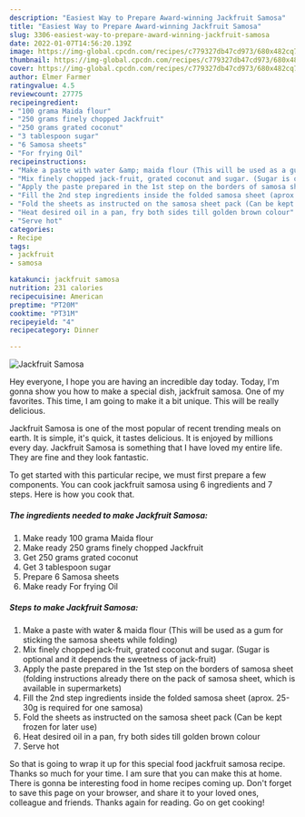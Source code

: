 ```yaml
---
description: "Easiest Way to Prepare Award-winning Jackfruit Samosa"
title: "Easiest Way to Prepare Award-winning Jackfruit Samosa"
slug: 3306-easiest-way-to-prepare-award-winning-jackfruit-samosa
date: 2022-01-07T14:56:20.139Z
image: https://img-global.cpcdn.com/recipes/c779327db47cd973/680x482cq70/jackfruit-samosa-recipe-main-photo.jpg
thumbnail: https://img-global.cpcdn.com/recipes/c779327db47cd973/680x482cq70/jackfruit-samosa-recipe-main-photo.jpg
cover: https://img-global.cpcdn.com/recipes/c779327db47cd973/680x482cq70/jackfruit-samosa-recipe-main-photo.jpg
author: Elmer Farmer
ratingvalue: 4.5
reviewcount: 27775
recipeingredient:
- "100 grama Maida flour"
- "250 grams finely chopped Jackfruit"
- "250 grams grated coconut"
- "3 tablespoon sugar"
- "6 Samosa sheets"
- "For frying Oil"
recipeinstructions:
- "Make a paste with water &amp; maida flour (This will be used as a gum for sticking the samosa sheets while folding)"
- "Mix finely chopped jack-fruit, grated coconut and sugar. (Sugar is optional and it depends the sweetness of jack-fruit)"
- "Apply the paste prepared in the 1st step on the borders of samosa sheet (folding instructions already there on the pack of samosa sheet, which is available in supermarkets)"
- "Fill the 2nd step ingredients inside the folded samosa sheet (aprox. 25-30g is required for one samosa)"
- "Fold the sheets as instructed on the samosa sheet pack (Can be kept frozen for later use)"
- "Heat desired oil in a pan, fry both sides till golden brown colour"
- "Serve hot"
categories:
- Recipe
tags:
- jackfruit
- samosa

katakunci: jackfruit samosa 
nutrition: 231 calories
recipecuisine: American
preptime: "PT20M"
cooktime: "PT31M"
recipeyield: "4"
recipecategory: Dinner

---
```



![Jackfruit Samosa](https://img-global.cpcdn.com/recipes/c779327db47cd973/680x482cq70/jackfruit-samosa-recipe-main-photo.jpg)

Hey everyone, I hope you are having an incredible day today. Today, I'm gonna show you how to make a special dish, jackfruit samosa. One of my favorites. This time, I am going to make it a bit unique. This will be really delicious.

Jackfruit Samosa is one of the most popular of recent trending meals on earth. It is simple, it's quick, it tastes delicious. It is enjoyed by millions every day. Jackfruit Samosa is something that I have loved my entire life. They are fine and they look fantastic.




To get started with this particular recipe, we must first prepare a few components. You can cook jackfruit samosa using 6 ingredients and 7 steps. Here is how you cook that.

<!--inarticleads1-->

##### The ingredients needed to make Jackfruit Samosa:

1. Make ready 100 grama Maida flour
1. Make ready 250 grams finely chopped Jackfruit
1. Get 250 grams grated coconut
1. Get 3 tablespoon sugar
1. Prepare 6 Samosa sheets
1. Make ready For frying Oil




<!--inarticleads2-->

##### Steps to make Jackfruit Samosa:

1. Make a paste with water &amp; maida flour (This will be used as a gum for sticking the samosa sheets while folding)
1. Mix finely chopped jack-fruit, grated coconut and sugar. (Sugar is optional and it depends the sweetness of jack-fruit)
1. Apply the paste prepared in the 1st step on the borders of samosa sheet (folding instructions already there on the pack of samosa sheet, which is available in supermarkets)
1. Fill the 2nd step ingredients inside the folded samosa sheet (aprox. 25-30g is required for one samosa)
1. Fold the sheets as instructed on the samosa sheet pack (Can be kept frozen for later use)
1. Heat desired oil in a pan, fry both sides till golden brown colour
1. Serve hot




So that is going to wrap it up for this special food jackfruit samosa recipe. Thanks so much for your time. I am sure that you can make this at home. There is gonna be interesting food in home recipes coming up. Don't forget to save this page on your browser, and share it to your loved ones, colleague and friends. Thanks again for reading. Go on get cooking!
